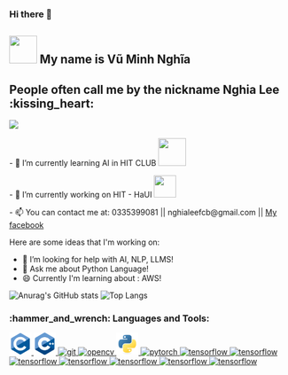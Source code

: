 
<!--
**MinhNghia100402/MinhNghia100402** is a ✨ _special_ ✨ repository because its `README.md` (this file) appears on your GitHub profile.

Here are some ideas to get you started:

- 🔭 I’m currently working on ...
- 🌱 I’m currently learning ...
- 👯 I’m looking to collaborate on ...
- 🤔 I’m looking for help with ...
- 💬 Ask me about ...
- 📫 How to reach me: ...
- 😄 Pronouns: ...
- ⚡ Fun fact: ...
-->

### Hi there 👋 


<div style="margin: auto;">
  <h2> <img src="http://petxinh.weebly.com/uploads/1/3/1/7/131737961/09ba6dbf97bdb9c01eac30f08896b959.gif" width="50" height="50"</img> My name is <b>Vũ Minh Nghĩa</b>  <!--<img src="https://gifdb.com/images/high/nerd-ginger-cat-typing-8308pf65yrgevcln.gif" width="50" height="50"</img> -->
    <br>
    <h2>People often call me by the nickname Nghia Lee :kissing_heart: </h2>
  </h2>
</div>

![](https://komarev.com/ghpvc/?username=MinhNghia100402&color=green)

<p>- 🌱 I’m currently learning AI in HIT CLUB  <img src="https://avatars.githubusercontent.com/u/54365408?s=200&v=4" width="50" height="50"></img></p>
<p>- 🔭 I’m currently working on HIT - HaUI  <img src="https://avatars.githubusercontent.com/u/54365408?s=200&v=4" width="40" height="40"> </img></p>
<!-- <p>- 🔭 I’m currently working on NTQ Solution  <img src="https://upload.wikimedia.org/wikipedia/commons/5/5d/Logo_NTQ_Solution_JSC.png" width="40" height="40"> </img></p> -->
<p>- 📫 You can contact me at: 0335399081 || nghialeefcb@gmail.com || <a href="https://www.facebook.com/nghia.lee.100402/">My facebook</a></p>

<p>
Here are some ideas that I'm working on:



- 🤔 I’m looking for help with AI, NLP, LLMS!
- 💬 Ask me about Python Language!
- 😄 Currently I'm learning about : AWS!
<!-- - ⚡ Fun fact: ... -->
</p>

![Anurag's GitHub stats](https://github-readme-stats.vercel.app/api?username=MinhNghia100402&show_icons=true&theme=algolia)
![Top Langs](https://github-readme-stats.vercel.app/api/top-langs/?username=MinhNghia100402&theme=algolia)
<!-- [![Gist Card](https://github-readme-stats.vercel.app/api/gist?id=bbfce31e0217a3689c8d961a356cb10d)](https://gist.github.com/Yizack/bbfce31e0217a3689c8d961a356cb10d/) -->


<h3 align="left">:hammer_and_wrench: Languages and Tools:</h3>
<p align="left"> <a href="https://www.cprogramming.com/" target="_blank"> <img src="https://raw.githubusercontent.com/devicons/devicon/master/icons/c/c-original.svg" alt="c" width="40" height="40"/> </a> <a href="https://www.w3schools.com/cpp/" target="_blank"> <img src="https://raw.githubusercontent.com/devicons/devicon/master/icons/cplusplus/cplusplus-original.svg" alt="cplusplus" width="40" height="40"/> </a>  <a href="https://git-scm.com/" target="_blank"> <img src="https://www.vectorlogo.zone/logos/git-scm/git-scm-icon.svg" alt="git" width="40" height="40"/> </a> <a href="https://opencv.org/" target="_blank"> <img src="https://www.vectorlogo.zone/logos/opencv/opencv-icon.svg" alt="opencv" width="40" height="40"/> </a> <a href="https://www.python.org" target="_blank"> <img src="https://raw.githubusercontent.com/devicons/devicon/master/icons/python/python-original.svg" alt="python" width="40" height="40"/> </a> <a href="https://pytorch.org/" target="_blank"> <img src="https://www.vectorlogo.zone/logos/pytorch/pytorch-icon.svg" alt="pytorch" width="40" height="40"/> </a> <a href="https://www.tensorflow.org" target="_blank"> <img src="https://www.vectorlogo.zone/logos/tensorflow/tensorflow-icon.svg" alt="tensorflow" width="40" height="40"/> </a> </a> <a href="https://www.tensorflow.org" target="_blank"> <img src="https://www.vectorlogo.zone/logos/nodejs/nodejs-icon.svg" alt="tensorflow" width="40" height="40"/> </a>  <a href="https://www.tensorflow.org" target="_blank"> <img src="https://www.vectorlogo.zone/logos/reactjs/reactjs-icon.svg" alt="tensorflow" width="40" height="40"/> </a>  <a href="https://www.tensorflow.org" target="_blank"> <img src="https://www.vectorlogo.zone/logos/linux/linux-icon.svg" alt="tensorflow" width="40" height="40"/> </a>   <a href="https://www.tensorflow.org" target="_blank"> <img src="https://www.vectorlogo.zone/logos/ubuntu/ubuntu-icon.svg" alt="tensorflow" width="40" height="40"/> </a>  <a href="https://www.tensorflow.org" target="_blank"> <img src="https://www.vectorlogo.zone/logos/docker/docker-tile.svg" alt="tensorflow" width="40" height="40"/> </a>  <a href="https://www.tensorflow.org" target="_blank"> <img src="https://raw.githubusercontent.com/tandpfun/skill-icons/main/icons/Anaconda-Dark.svg" alt="tensorflow" width="40" height="40"/> </a></p>




